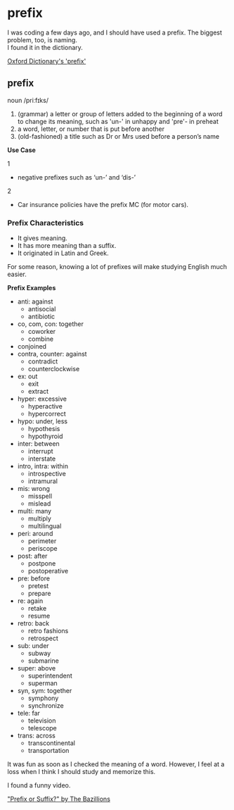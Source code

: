 # prefix

I was coding a few days ago, and I should have used a prefix. The biggest problem, too, is naming.  
I found it in the dictionary.

[Oxford Dictionary's 'prefix'](https://www.oxfordlearnersdictionaries.com/definition/english/prefix_1?q=prefix "Oxford Learner's Dictionaries link")

## prefix

noun
/priːfɪks/

1. ​(grammar) a letter or group of letters added to the beginning of a word to change its meaning, such as 'un-' in unhappy and 'pre'- in preheat
1. ​a word, letter, or number that is put before another
1. ​(old-fashioned) a title such as Dr or Mrs used before a person’s name

**Use Case**
  
1
- negative prefixes such as ‘un-’ and ‘dis-’

2  
- Car insurance policies have the prefix MC (for motor cars).


### Prefix Characteristics

- It gives meaning.
- It has more meaning than a suffix.
- It originated in Latin and Greek.

For some reason, knowing a lot of prefixes will make studying English much easier.


**Prefix Examples**

- anti: against
  - antisocial
  - antibiotic
- co, com, con: together
  - coworker
  - combine
- conjoined
- contra, counter: against
  - contradict
  - counterclockwise
- ex: out
  - exit
  - extract
- hyper: excessive
  - hyperactive
  - hypercorrect
- hypo: under, less
  - hypothesis
  - hypothyroid
- inter: between
  - interrupt
  - interstate
- intro, intra: within
  - introspective
  - intramural
- mis: wrong
  - misspell
  - mislead
- multi: many
  - multiply
  - multilingual
- peri: around
  - perimeter
  - periscope
- post: after
  - postpone
  - postoperative
- pre: before
  - pretest
  - prepare
- re: again
  - retake
  - resume
- retro: back
  - retro fashions
  - retrospect
- sub: under
  - subway
  - submarine
- super: above
  - superintendent
  - superman
- syn, sym: together
  - symphony
  - synchronize
- tele: far
  - television
  - telescope
- trans: across
  - transcontinental
  - transportation


It was fun as soon as I checked the meaning of a word. However, I feel at a loss when I think I should study and memorize this.  

I found a funny video.   

["Prefix or Suffix?" by The Bazillions](https://youtu.be/H2Z4p0au1yk "Youtube link")